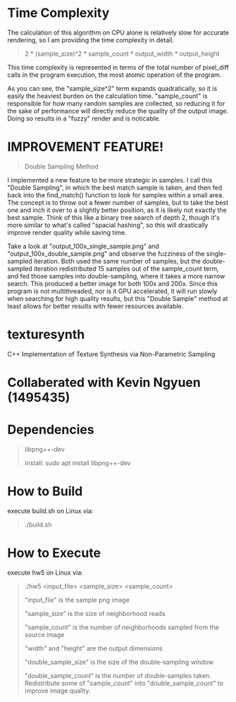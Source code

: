 # Time Complexity
The calculation of this algorithm on CPU alone is relatively slow for accurate rendering, so I am providing the time complexity in detail.
> 
> 2 * (sample_size)^2 * sample_count * output_width * output_height
> 
This time complexity is represented in terms of the total number of pixel_diff calls in the program execution, the most atomic operation of the program.

As you can see, the "sample_size^2" term expands quadratically, so it is easily the heaviest burden on the calculation time. "sample_count" is responsible for how many random samples are collected, so reducing it for the sake of performance will directly reduce the quality of the output image. Doing so results in a "fuzzy" render and is noticable.

# IMPROVEMENT FEATURE!
>Double Sampling Method

I implemented a new feature to be more strategic in samples. I call this "Double Sampling", in which the best match sample is taken, and then fed back into the find_match() function to look for samples within a small area. The concept is to throw out a fewer number of samples, but to take the best one and inch it over to a slightly better position, as it is likely not exactly the best sample. Think of this like a binary tree search of depth 2, though it's more similar to what's called "spacial hashing", so this will drastically improve render quality while saving time.

Take a look at "output_100x_single_sample.png" and "output_100x_double_sample.png" and observe the fuzziness of the single-sampled iteration. Both used the same number of samples, but the double-sampled iteration redistributed 15 samples out of the sample_count term, and fed those samples into double-sampling, where it takes a more narrow search. This produced a better image for both 100x and 200x. Since this program is not multithreaded, nor is it GPU accelerated, it will run slowly when searching for high quality results, but this "Double Sample" method at least allows for better results with fewer resources available.


# texturesynth
C++ Implementation of Texture Synthesis via Non-Parametric Sampling

# Collaberated with Kevin Ngyuen (1495435)

# Dependencies
>libpng++-dev
>
>install: sudo apt install libpng++-dev

# How to Build
execute build.sh on Linux via:
>./build.sh

# How to Execute
execute hw5 on Linux via:
>./hw5 <input_file> <sample_size> <sample_count> <width> <height>
>
> "input_file" is the sample png image
>
> "sample_size" is the size of neighborhood reads
>
> "sample_count" is the number of neighborhoods sampled from the source image
>
> "width" and "height" are the output dimensions
>
> "double_sample_size" is the size of the double-sampling window
>
> "double_sample_count" is the number of double-samples taken. Redistribute some of "sample_count" into "double_sample_count" to improve image quality.
